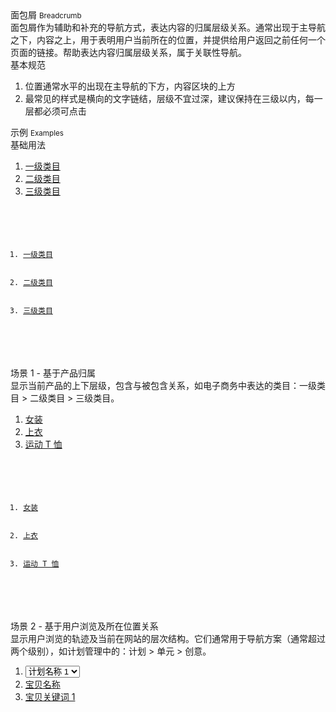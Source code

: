 <div class="mb40">
    <div class="fontsize-20">面包屑 <small>Breadcrumb</small></div>
    <div class="color-999 mt4">面包屑作为辅助和补充的导航方式，表达内容的归属层级关系。通常出现于主导航之下，内容之上，用于表明用户当前所在的位置，并提供给用户返回之前任何一个页面的链接。帮助表达内容归属层级关系，属于关联性导航。</div>
</div>

<div class="usage mb40">
    <div>基本规范</div>
    <ol>
        <li>位置通常水平的出现在主导航的下方，内容区块的上方</li>
        <li>最常见的样式是横向的文字链结，层级不宜过深，建议保持在三级以内，每一层都必须可点击</li>
    </ol>
</div>

<div class="fontsize-16 mb10">示例 <small>Examples</small></div>

<div class="example">
    <div class="content">
        <div class="content-header">
            <div>基础用法</div>
            <div class="color-999 mt6 hide"></div>
        </div>
        <div class="content-body">
            <ol class="breadcrumb">
                <li><a href="javascript:;">一级类目</a></li>
                <li><a href="javascript:;">二级类目</a></li>
                <li class="active"><a href="javascript:;">三级类目</a></li>
            </ol>
        </div>
    </div>
    <pre><code class="hljs html">
        <ol class="breadcrumb">
            <li><a href="javascript:;">一级类目</a></li>
            <li><a href="javascript:;">二级类目</a></li>
            <li class="active"><a href="javascript:;">三级类目</a></li>
        </ol>
    </code></pre>
</div>

<div class="example">
    <div class="content">
        <div class="content-header">
            <div>场景 1 - 基于产品归属</div>
            <div class="color-999 mt6">显示当前产品的上下层级，包含与被包含关系，如电子商务中表达的类目：一级类目 > 二级类目 > 三级类目。</div>    
        </div>
        <div class="content-body">
            <ol class="breadcrumb">
                <li><a href="javascript:;">女装</a></li>
                <li><a href="javascript:;">上衣</a></li>
                <li class="active"><a href="javascript:;">运动 T 恤</a></li>
            </ol>
        </div>
    </div>
    <pre><code class="hljs html">
        <ol class="breadcrumb">
            <li><a href="javascript:;">女装</a></li>
            <li><a href="javascript:;">上衣</a></li>
            <li class="active"><a href="javascript:;">运动 T 恤</a></li>
        </ol>
    </code></pre>
</div>

<div class="example">
    <div class="content">
        <div class="content-header">
            <div>场景 2 - 基于用户浏览及所在位置关系</div>
            <div class="color-999 mt6">显示用户浏览的轨迹及当前在网站的层次结构。它们通常用于导航方案（通常超过两个级别），如计划管理中的：计划 > 单元 > 创意。</div>
        </div>
        <div class="content-body">
            <ol class="breadcrumb">
                <li>
                    <select bx-name="components/dropdown">
                        <option value="1">计划名称 1</option>
                        <option value="2">计划名称 2</option>
                        <option value="3">计划名称 3</option>
                    </select>
                </li>
                <li><a href="javascript:;">宝贝名称</a></li>
                <li class="active"><a href="javascript:;">宝贝关键词 1</a></li>
            </ol>
        </div>
    </div>
</div>